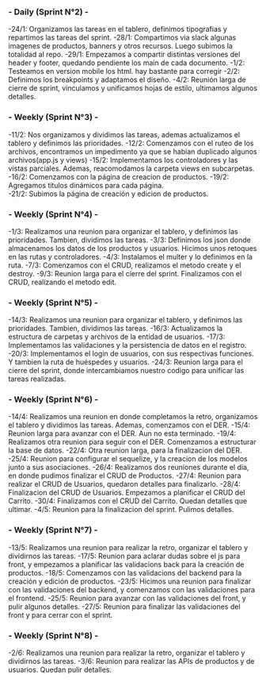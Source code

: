 ### **- Daily (Sprint N°2) -**
-24/1: Organizamos las tareas en el tablero, definimos tipografias y repartimos las tareas del sprint.
-28/1: Compartimos via slack algunas imagenes de productos, banners y  otros recursos. Luego subimos la totalidad al repo.
-29/1: Empezamos a compartir distintas versiones del header y footer, quedando pendiente los main de cada documento.
-1/2:  Testeamos en version mobile los html. hay bastante para corregir
-2/2:  Definimos los breakpoints y adaptamos el diseño.
-4/2:  Reunión larga de cierre de sprint, vinculamos y unificamos hojas de estilo, ultimamos algunos detalles.

### **- Weekly (Sprint N°3) -**
-11/2: Nos organizamos y dividimos las tareas, ademas actualizamos el tablero y definimos las prioridades.
-12/2: Comenzamos con el ruteo de los archivos, encontramos un impedimento ya que se habian duplicado algunos archivos(app.js y views)
-15/2: Implementamos los controladores y las vistas parciales. Ademas, reacomodamos la carpeta views en subcarpetas. 
-16/2: Comenzamos con la página de creacion de productos.
-19/2: Agregamos titulos dinámicos para cada página.   
-21/2: Subimos la página de creación y edicion de productos. 

### **- Weekly (Sprint N°4) -**
-1/3: Realizamos una reunion para organizar el tablero, y definimos las prioridades. Tambien, dividimos las tareas.
-3/3: Definimos los json donde almacenamos los datos de los productos y usuarios. Hicimos unos retoques en las rutas y controladores.
-4/3: Instalamos el multer y lo definimos en la ruta.
-7/3: Comenzamos con el CRUD, realizamos el metodo create y el destroy.
-9/3: Reunion larga para el cierre del sprint. Finalizamos con el CRUD, realizando el metodo edit.

### **- Weekly (Sprint N°5) -**
-14/3: Realizamos una reunion para organizar el tablero, y definimos las prioridades. Tambien, dividimos las tareas.
-16/3: Actualizamos la estructura de carpetas y archivos de la entidad de usuarios.
-17/3: Implementamos las validaciones y la persistencia de datos en el registro. 
-20/3: Implementamos el login de usuarios, con sus respectivas funciones. Y tambien la ruta de huéspedes y usuarios.
-24/3: Reunion larga para el cierre del sprint, donde intercambiamos nuestro codigo para unificar las tareas realizadas.

### **- Weekly (Sprint N°6) -**
-14/4: Realizamos una reunion en donde completamos la retro, organizamos el tablero y dividimos las tareas. Ademas, comenzamos con el DER.
-15/4: Reunion larga para avanzar con el DER. Aun no esta terminado.
-19/4: Realizamos otra reunion para seguir con el DER. Comenzamos a estructurar la base de datos.
-22/4: Otra reunion larga, para la finalizacion del DER.
-25/4: Reunion para configurar el sequelize, y la creacion de los modelos junto a sus asociaciones. 
-26/4: Realizamos dos reuniones durante el dia, en donde pudimos finalizar el CRUD de Productos.
-27/4: Reunion para realizar el CRUD de Usuarios, quedaron detalles para finalizarlo.
-28/4: Finalizacion del CRUD de Usuarios. Empezamos a planificar el CRUD del Carrito.
-30/4: Finalizamos con el CRUD del Carrito. Quedan detalles que ultimar.
-4/5:  Reunion para la finalizacion del sprint. Pulimos detalles.

### **- Weekly (Sprint N°7) -**
-13/5: Realizamos una reunion para realizar la retro, organizar el tablero y dividirnos las tareas.
-17/5: Reunion para aclarar dudas sobre el js para front, y empezamos a planificar las validacions back para la creación de productos.
-18/5: Comenzamos con las validacions del backend para la creación y edición de productos.
-23/5: Hicimos una reunion para finalizar con las validaciones del backend, y comenzamos con las validaciones para el frontend.
-25/5: Reunion para avanzar con las validaciones del front, y pulir algunos detalles.
-27/5: Reunion para finalizar las validaciones del front y para cerrar con el sprint.

### **- Weekly (Sprint N°8) -**
-2/6: Realizamos una reunion para realizar la retro, organizar el tablero y dividirnos las tareas.
-3/6: Reunion para realizar las APIs de productos y de usuarios. Quedan pulir detalles.


